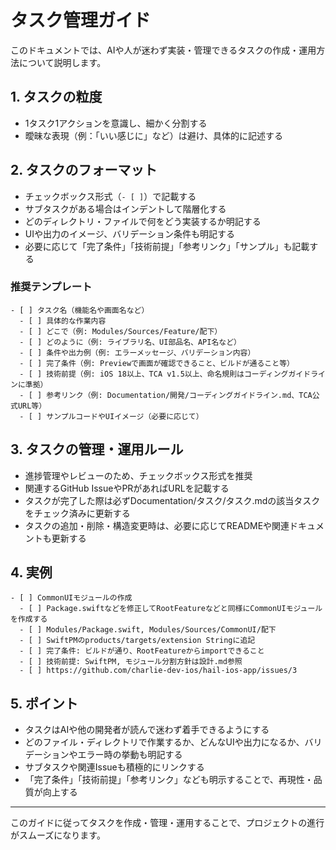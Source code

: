 # タスク管理ガイド

このドキュメントでは、AIや人が迷わず実装・管理できるタスクの作成・運用方法について説明します。

## 1. タスクの粒度
- 1タスク1アクションを意識し、細かく分割する
- 曖昧な表現（例：「いい感じに」など）は避け、具体的に記述する

## 2. タスクのフォーマット
- チェックボックス形式（`- [ ]`）で記載する
- サブタスクがある場合はインデントして階層化する
- どのディレクトリ・ファイルで何をどう実装するか明記する
- UIや出力のイメージ、バリデーション条件も明記する
- 必要に応じて「完了条件」「技術前提」「参考リンク」「サンプル」も記載する

### 推奨テンプレート
```
- [ ] タスク名（機能名や画面名など）
  - [ ] 具体的な作業内容
  - [ ] どこで（例: Modules/Sources/Feature/配下）
  - [ ] どのように（例: ライブラリ名、UI部品名、API名など）
  - [ ] 条件や出力例（例: エラーメッセージ、バリデーション内容）
  - [ ] 完了条件（例: Previewで画面が確認できること、ビルドが通ること等）
  - [ ] 技術前提（例: iOS 18以上、TCA v1.5以上、命名規則はコーディングガイドラインに準拠）
  - [ ] 参考リンク（例: Documentation/開発/コーディングガイドライン.md、TCA公式URL等）
  - [ ] サンプルコードやUIイメージ（必要に応じて）
```

## 3. タスクの管理・運用ルール
- 進捗管理やレビューのため、チェックボックス形式を推奨
- 関連するGitHub IssueやPRがあればURLを記載する
- タスクが完了した際は必ずDocumentation/タスク/タスク.mdの該当タスクをチェック済みに更新する
- タスクの追加・削除・構造変更時は、必要に応じてREADMEや関連ドキュメントも更新する

## 4. 実例
```
- [ ] CommonUIモジュールの作成
  - [ ] Package.swiftなどを修正してRootFeatureなどと同様にCommonUIモジュールを作成する
  - [ ] Modules/Package.swift, Modules/Sources/CommonUI/配下
  - [ ] SwiftPMのproducts/targets/extension Stringに追記
  - [ ] 完了条件: ビルドが通り、RootFeatureからimportできること
  - [ ] 技術前提: SwiftPM, モジュール分割方針は設計.md参照
  - [ ] https://github.com/charlie-dev-ios/hail-ios-app/issues/3
```

## 5. ポイント
- タスクはAIや他の開発者が読んで迷わず着手できるようにする
- どのファイル・ディレクトリで作業するか、どんなUIや出力になるか、バリデーションやエラー時の挙動も明記する
- サブタスクや関連Issueも積極的にリンクする
- 「完了条件」「技術前提」「参考リンク」なども明示することで、再現性・品質が向上する

---
このガイドに従ってタスクを作成・管理・運用することで、プロジェクトの進行がスムーズになります。
